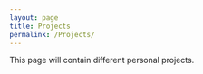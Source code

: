 ```yaml
---
layout: page
title: Projects
permalink: /Projects/
---
```


This page will contain different personal projects.
